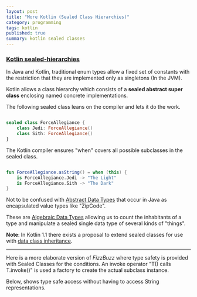 ```yaml
---
layout: post
title: "More Kotlin (Sealed Class Hierarchies)"
category: programming
tags: kotlin
published: true
summary: kotlin sealed classes
---
```


### [Kotlin sealed-hierarchies](http://kotlinlang.org/docs/reference/classes.html#sealed-classes)

In Java and Kotlin, traditional enum types allow a fixed set of constants with the restriction that they are implemented only as singletons (In the JVM).

Kotlin allows a class hierarchy which consists of a **sealed abstract super class** enclosing named concrete implementations.

The following sealed class leans on the compiler and lets it do the work.

~~~ kotlin

sealed class ForceAllegiance {
    class Jedi: ForceAllegiance()
    class Sith: ForceAllegiance()
}

~~~

The Kotlin compiler ensures "when" covers all possible subclasses in the sealed class.

~~~ kotlin

fun ForceAllegiance.asString() = when (this) {
    is ForceAllegiance.Jedi -> "The Light"
    is ForceAllegiance.Sith -> "The Dark"
}

~~~

Not to be confused with [Abstract Data Types](https://en.wikipedia.org/wiki/Abstract_data_type) that occur in Java as encapsulated value types like "ZipCode".

These are [Algebraic Data Types](https://en.wikipedia.org/wiki/Algebraic_data_type) allowing us to count the inhabitants of a type and manipulate a sealed single data type of several kinds of "things".

**Note**: In Kotlin 1.1 there exists a proposal to extend sealed classes for use with [data class inheritance](https://github.com/Kotlin/KEEP/blob/master/proposals/data-class-inheritance.md).

---

Here is a more elaborate version of *FizzBuzz* where type safety is provided with Sealed Classes for the conditions.
An invoke operator "T() calls T.invoke()" is used a factory to create the actual subclass instance.

<script src="https://gist.github.com/griffio/d84f39bce91898c5ee31df89e5b162e5.js"></script>

Below, shows type safe access without having to access String representations.

<script src="https://gist.github.com/griffio/ed73fcc7f2e39e2f7d05409bc2fd32b7.js"></script>
